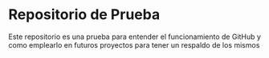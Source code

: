 Repositorio de Prueba
=====================

Este repositorio es una prueba para entender 
el funcionamiento de GitHub y como emplearlo
en futuros proyectos para tener un respaldo 
de los mismos